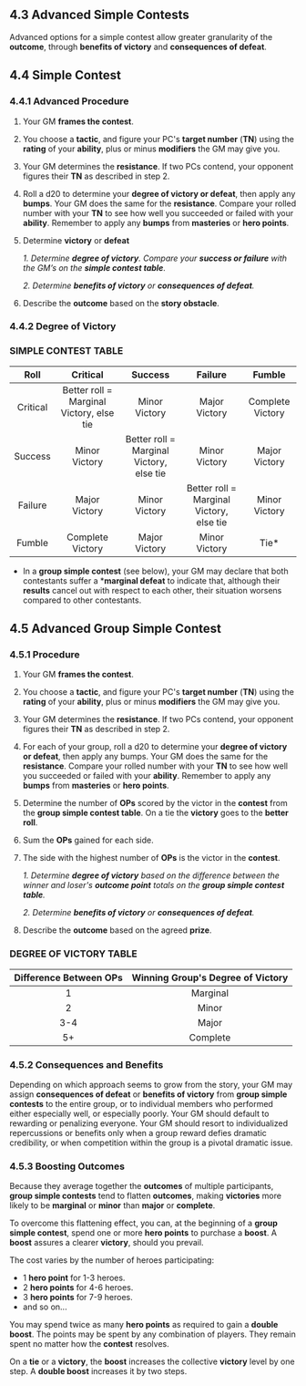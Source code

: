 ## 4.3 Advanced Simple Contests

Advanced options for a simple contest allow greater granularity of the **outcome**, through **benefits of victory** and **consequences of defeat**.

## 4.4 Simple Contest

### 4.4.1 Advanced Procedure

1. Your GM **frames the contest**.
2. You choose a **tactic**, and figure your PC's **target number** (**TN**) using the **rating** of your **ability**, plus or minus **modifiers** the GM may give you. 
3. Your GM determines the **resistance**.  If two PCs contend, your opponent figures their **TN** as described in step 2.
4. Roll a d20 to determine your **degree of victory or defeat**, then apply any **bumps**. Your GM does the same for the **resistance**. Compare your rolled number with your **TN** to see how well you succeeded or failed with your **ability**. Remember to apply any **bumps** from **masteries** or **hero points**.
5. Determine **victory** or **defeat**

    *1. Determine **degree of victory**. Compare your **success or failure** with the GM’s on the **simple contest table**.*
    
    *2. Determine **benefits of victory** or **consequences of defeat**.*

6. Describe the **outcome** based on the **story obstacle**.

### 4.4.2 Degree of Victory

### SIMPLE CONTEST TABLE

|Roll|Critical|Success|Failure|Fumble|
|:-------------:|:-------------:|:-------------:|:-------------:|:-------------:|
|Critical|Better roll = Marginal Victory, else tie|Minor Victory|Major Victory|Complete Victory|
|Success|Minor Victory|Better roll = Marginal Victory, else tie|Minor Victory|Major Victory|
|Failure|Major Victory|Minor Victory|Better roll = Marginal Victory, else tie|Minor Victory|
|Fumble|Complete Victory|Major Victory|Minor Victory|Tie*|

* In a **group simple contest** (see below), your GM may declare that both contestants suffer a ***marginal defeat** to indicate that, although their **results** cancel out with respect to each other, their situation worsens compared to other contestants.

## 4.5 Advanced Group Simple Contest

### 4.5.1 Procedure

1. Your GM **frames the contest**.
2. You choose a **tactic**, and figure your PC's **target number** (**TN**) using the **rating** of your **ability**, plus or minus **modifiers** the GM may give you. 
3. Your GM determines the **resistance**.  If two PCs contend, your opponent figures their **TN** as described in step 2.
4. For each of your group, roll a d20 to determine your **degree of victory or defeat**, then apply any bumps. Your GM does the same for the **resistance**. Compare your rolled number with your **TN** to see how well you succeeded or failed with your **ability**. Remember to apply any **bumps** from **masteries** or **hero points**.
5. Determine the number of **OPs** scored by the victor in the **contest** from the **group simple contest table**. On a tie the **victory** goes to the **better roll**.
6. Sum the **OPs** gained for each side.
7. The side with the highest number of **OPs** is the victor in the **contest**.

    *1. Determine **degree of victory** based on the difference between the winner and loser's **outcome point** totals on the **group simple contest table**.*
    
    *2. Determine **benefits of victory** or **consequences of defeat**.*

8. Describe the **outcome** based on the agreed **prize**.

### DEGREE OF VICTORY TABLE

|Difference Between OPs|Winning Group's Degree of Victory|
|:-------------:|:-------------:|
|1|Marginal|
|2|Minor|
|3-4|Major|
|5+|Complete|

### 4.5.2 Consequences and Benefits

Depending on which approach seems to grow from the story, your GM may assign **consequences of defeat** or **benefits of victory** from **group simple contests** to the entire group, or to individual members who performed either especially well, or especially poorly. Your GM should default to rewarding or penalizing everyone. Your GM should resort to individualized repercussions or benefits only when a group reward defies dramatic credibility, or when competition within the group is a pivotal dramatic issue.

### 4.5.3 Boosting Outcomes

Because they average together the **outcomes** of multiple participants, **group simple contests** tend to flatten **outcomes**, making **victories** more likely to be **marginal** or **minor** than **major** or **complete**.

To overcome this flattening effect, you can, at the beginning of a **group simple contest**, spend one or more **hero points** to purchase a **boost**. A **boost** assures a clearer **victory**, should you prevail.

The cost varies by the number of heroes participating:

* 1 **hero point** for 1-3 heroes.
* 2 **hero points** for 4-6 heroes.
* 3 **hero points** for 7-9 heroes.  
* and so on...

You may spend twice as many **hero points** as required to gain a **double boost**. The points may be spent by any combination of players. They remain spent no matter how the **contest** resolves.

On a **tie** or a **victory**, the **boost** increases the collective **victory** level by one step. A **double boost** increases it by two steps.

